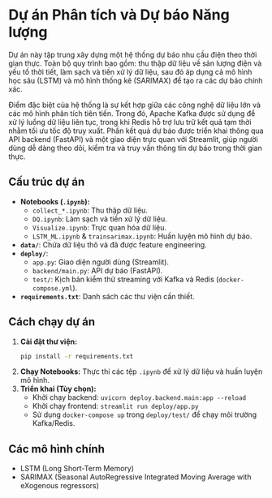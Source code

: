 # Dự án Phân tích và Dự báo Năng lượng

Dự án này tập trung xây dựng một hệ thống dự báo nhu cầu điện theo thời gian thực. Toàn bộ quy trình bao gồm: thu thập dữ liệu về sản lượng điện và yếu tố thời tiết, làm sạch và tiền xử lý dữ liệu, sau đó áp dụng cả mô hình học sâu (LSTM) và mô hình thống kê (SARIMAX) để tạo ra các dự báo chính xác.

Điểm đặc biệt của hệ thống là sự kết hợp giữa các công nghệ dữ liệu lớn và các mô hình phân tích tiên tiến. Trong đó, Apache Kafka được sử dụng để xử lý luồng dữ liệu liên tục, trong khi Redis hỗ trợ lưu trữ kết quả tạm thời nhằm tối ưu tốc độ truy xuất. Phần kết quả dự báo được triển khai thông qua API backend (FastAPI) và một giao diện trực quan với Streamlit, giúp người dùng dễ dàng theo dõi, kiểm tra và truy vấn thông tin dự báo trong thời gian thực.

## Cấu trúc dự án

-   **Notebooks (`.ipynb`):**
    -   `collect_*.ipynb`: Thu thập dữ liệu.
    -   `DQ.ipynb`: Làm sạch và tiền xử lý dữ liệu.
    -   `Visualize.ipynb`: Trực quan hóa dữ liệu.
    -   `LSTM_ML.ipynb` & `trainsarimax.ipynb`: Huấn luyện mô hình dự báo.
-   **`data/`**: Chứa dữ liệu thô và đã được feature engineering.
-   **`deploy/`**:
    -   `app.py`: Giao diện người dùng (Streamlit).
    -   `backend/main.py`: API dự báo (FastAPI).
    -   `test/`: Kịch bản kiểm thử streaming với Kafka và Redis (`docker-compose.yml`).
-   **`requirements.txt`**: Danh sách các thư viện cần thiết.

## Cách chạy dự án

1.  **Cài đặt thư viện:**
    ```bash
    pip install -r requirements.txt
    ```
2.  **Chạy Notebooks:** Thực thi các tệp `.ipynb` để xử lý dữ liệu và huấn luyện mô hình.
3.  **Triển khai (Tùy chọn):**
    -   Khởi chạy backend: `uvicorn deploy.backend.main:app --reload`
    -   Khởi chạy frontend: `streamlit run deploy/app.py`
    -   Sử dụng `docker-compose up` trong `deploy/test/` để chạy môi trường Kafka/Redis.

## Các mô hình chính

-   LSTM (Long Short-Term Memory)
-   SARIMAX (Seasonal AutoRegressive Integrated Moving Average with eXogenous regressors)
